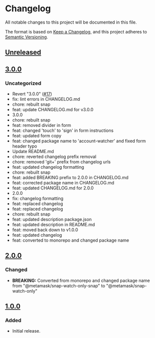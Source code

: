 # Changelog
All notable changes to this project will be documented in this file.

The format is based on [Keep a Changelog](https://keepachangelog.com/en/1.0.0/),
and this project adheres to [Semantic Versioning](https://semver.org/spec/v2.0.0.html).

## [Unreleased]

## [3.0.0]
### Uncategorized
- Revert "3.0.0" ([#17](https://github.com/MetaMask/snap-watch-only/pull/17))
- fix: lint errors in CHANGELOG.md
- chore: rebuilt snap
- feat: update CHANGELOG.md for v3.0.0
- 3.0.0
- chore: rebuilt snap
- feat: removed divider in form
- feat: changed 'touch' to 'sign' in form instructions
- feat: updated form copy
- feat: changed package name to 'account-watcher' and fixed form header typo
- Update README.md
- chore: reverted changelog prefix removal
- chore: removed 'git+' prefix from changelog urls
- feat: updated changelog formatting
- chore: rebuilt snap
- feat: added BREAKING prefix to 2.0.0 in CHANGELOG.md
- feat: corrected package name in CHANGELOG.md
- feat: updated CHANGELOG.md for 2.0.0
- 2.0.0
- fix: changelog formatting
- feat: replaced changelog
- feat: replaced changelog
- chore: rebuilt snap
- feat: updated description package.json
- feat: updated description in README.md
- feat: moved back down to v1.0.0
- feat: updated changelog
- feat: converted to monorepo and changed package name

## [2.0.0]
### Changed
- **BREAKING:** Converted from monorepo and changed package name from "@metamask/snap-watch-only-snap" to "@metamask/snap-watch-only"

## [1.0.0]
### Added
- Initial release.

[Unreleased]: https://github.com/MetaMask/snap-watch-only/compare/v3.0.0...HEAD
[3.0.0]: https://github.com/MetaMask/snap-watch-only/compare/v2.0.0...v3.0.0
[2.0.0]: https://github.com/MetaMask/snap-watch-only/compare/v1.0.0...v2.0.0
[1.0.0]: https://github.com/MetaMask/snap-watch-only/releases/tag/v1.0.0
